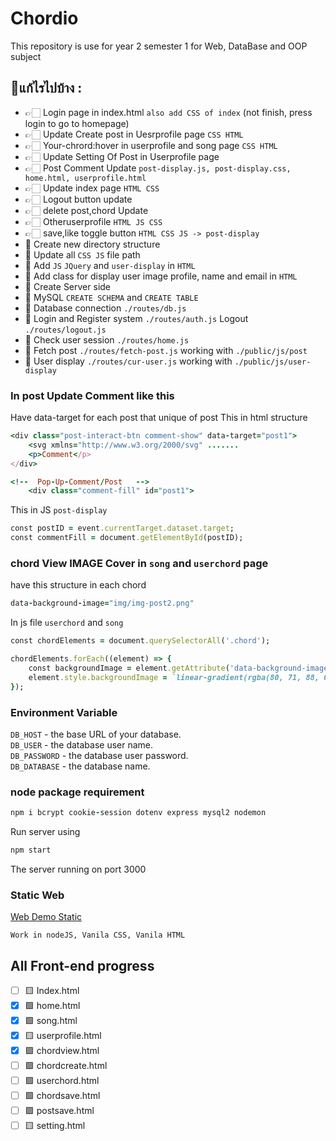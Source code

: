 # Chordio
This repository is use for year 2 semester 1 for Web, DataBase and OOP subject

## 📝แก้ไรไปบ้าง :
  - 👉🏻 Login page in index.html `also add CSS of index` (not finish, press login to go to homepage)
  - 👉🏻 Update Create post in Uesrprofile page  `CSS HTML`
  - 👉🏻 Your-chrord:hover in userprofile and song page `CSS HTML`
  - 👉🏻 Update Setting Of Post in Userprofile page
  - 👉🏻 Post Comment Update `post-display.js, post-display.css, home.html, userprofile.html`
  - 👉🏻 Update index page `HTML CSS`
  - 👉🏻 Logout button update
  - 👉🏻 delete post,chord Update
  - 👉🏻 Otheruserprofile `HTML JS CSS`
  - 👉🏻 save,like toggle button `HTML CSS JS -> post-display`
  - 🔧 Create new directory structure 
  - 🔧 Update all `CSS JS` file path
  - 🔧 Add `JS` `JQuery` and `user-display` in `HTML`
  - 🔧 Add class for display user image profile, name and email in `HTML`
  - 🔧 Create Server side
  - 🔧 MySQL `CREATE SCHEMA` and `CREATE TABLE`
  - 🔧 Database connection `./routes/db.js`
  - 🔧 Login and Register system `./routes/auth.js` Logout `./routes/logout.js`
  - 🔧 Check user session `./routes/home.js`
  - 🔧 Fetch post `./routes/fetch-post.js` working with `./public/js/post`
  - 🔧 User display `./routes/cur-user.js` working with `./public/js/user-display`


### In post Update Comment like this
Have data-target for each post that unique of post This in html structure
``` ruby
<div class="post-interact-btn comment-show" data-target="post1">
    <svg xmlns="http://www.w3.org/2000/svg" .......
    <p>Comment</p>
</div>

<!--  Pop-Up-Comment/Post   -->
    <div class="comment-fill" id="post1">
```
This in JS `post-display`
``` ruby
const postID = event.currentTarget.dataset.target;
const commentFill = document.getElementById(postID);
```

### chord View IMAGE Cover in `song` and `userchord` page
have this structure in each chord 
``` ruby
data-background-image="img/img-post2.png"
```
In js file `userchord` and `song`
``` ruby
const chordElements = document.querySelectorAll('.chord');

chordElements.forEach((element) => {
    const backgroundImage = element.getAttribute('data-background-image');
    element.style.backgroundImage = `linear-gradient(rgba(80, 71, 88, 0.267), #25243b), url(${backgroundImage})`;
});
```

### Environment Variable
`DB_HOST` - the base URL of your database.<br>
`DB_USER` - the database user name.<br>
`DB_PASSWORD` - the database user password.<br>
`DB_DATABASE` - the database name.

### node package requirement 
``` ruby
npm i bcrypt cookie-session dotenv express mysql2 nodemon
```
Run server using
``` ruby
npm start
```
The server running on port 3000

### Static Web
[Web Demo Static](https://y2-webapp-music.github.io/Chordio/)

`Work in nodeJS, Vanila CSS, Vanila HTML`

## All Front-end progress
- [ ] 🟨 Index.html
- [x] 🟩 home.html
- [x] 🟩 song.html
- [x] 🟨 userprofile.html
- [x] 🟩 chordview.html
- [ ] 🟩 chordcreate.html
- [ ] 🟩 userchord.html
- [ ] 🟩 chordsave.html
- [ ] 🟩 postsave.html
- [ ] 🟨 setting.html
